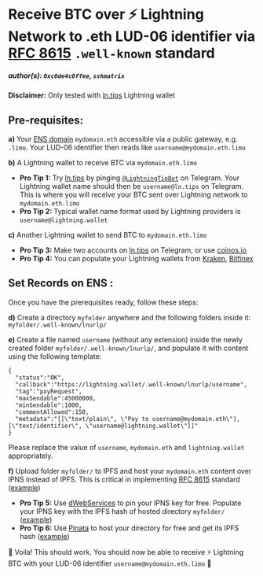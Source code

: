 # Receive BTC over ⚡ Lightning Network to .eth LUD-06 identifier via [RFC 8615](https://www.rfc-editor.org/rfc/rfc8615) `.well-known` standard

##### author(s): `0xc0de4c0ffee`, `sshmatrix`

**Disclaimer:** Only tested with [ln.tips](https://ln.tips) Lightning wallet

## Pre-requisites:

**a)** Your [ENS domain](https://ens.domains) `mydomain.eth` accessible via a public gateway, e.g. `.limo`. Your LUD-06 identifier then reads like `username@mydomain.eth.limo`

**b)** A Lightning wallet to receive BTC via `mydomain.eth.limo`

- **Pro Tip 1:** Try [ln.tips](https://ln.tips) by pinging [`@LightningTipBot`](https://telegram.im/@lightningtipbot) on Telegram. Your Lightning wallet name should then be `username@ln.tips` on Telegram. This is where you will receive your BTC sent over Lightning network to `mydomain.eth.limo`
- **Pro Tip 2:** Typical wallet name format used by Lightning providers is `username@lightning.wallet`

**c)** Another Lightning wallet to send BTC to `mydomain.eth.limo`

- **Pro Tip 3:** Make two accounts on [ln.tips](https://ln.tips) on Telegram, or use [coinos.io](https://coinos.io)
- **Pro Tip 4:** You can populate your Lightning wallets from [Kraken](https://www.kraken.com/), [Bitfinex](https://www.bitfinex.com/)

## Set Records on ENS :

Once you have the prerequisites ready, follow these steps:

**d)** Create a directory `myfolder` anywhere and the following folders inside it: `myfolder/.well-known/lnurlp/`

**e)** Create a file named `username` (without any extension) inside the newly created folder `myfolder/.well-known/lnurlp/`, and populate it with content using the following template:

```
{
  "status":"OK",
  "callback":"https://lightning.wallet/.well-known/lnurlp/username",
  "tag":"payRequest",
  "maxSendable":45000000,
  "minSendable":1000,
  "commentAllowed":150,
  "metadata":"[[\"text/plain\", \"Pay to username@mydomain.eth\"], [\"text/identifier\", \"username@lightning.wallet\"]]"
}
```

Please replace the value of `username`, `mydomain.eth` and `lightning.wallet` appropriately.

**f)** Upload folder `myfolder/` to IPFS and host your `mydomain.eth` content over IPNS instead of IPFS. This is critical in implementing [RFC 8615](https://www.rfc-editor.org/rfc/rfc8615) standard ([example](https://raw.githubusercontent.com/dostr-eth/resources/main/extra/flow.png))

- **Pro Tip 5:** Use [dWebServices](https://dwebservices.xyz) to pin your IPNS key for free. Populate your IPNS key with the IPFS hash of hosted directory `myfolder/` ([example](https://raw.githubusercontent.com/dostr-eth/resources/main/extra/dWebServices.png))
- **Pro Tip 6:** Use [Pinata](https://pinata.cloud) to host your directory for free and get its IPFS hash ([example](https://raw.githubusercontent.com/dostr-eth/resources/main/extra/pinata.png))

🥳 Voila! This should work. You should now be able to receive ⚡ Lightning BTC with your LUD-06 identifier `username@mydomain.eth.limo` 🎉
